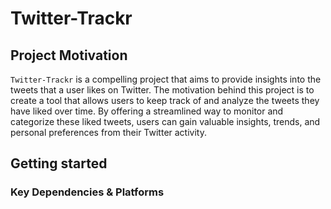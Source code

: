 # Twitter-Trackr

## Project Motivation

`Twitter-Trackr` is a compelling project that aims to provide insights into the tweets that a user likes on Twitter. The motivation behind this project is to create a tool that allows users to keep track of and analyze the tweets they have liked over time. By offering a streamlined way to monitor and categorize these liked tweets, users can gain valuable insights, trends, and personal preferences from their Twitter activity.

## Getting started

### Key Dependencies & Platforms
